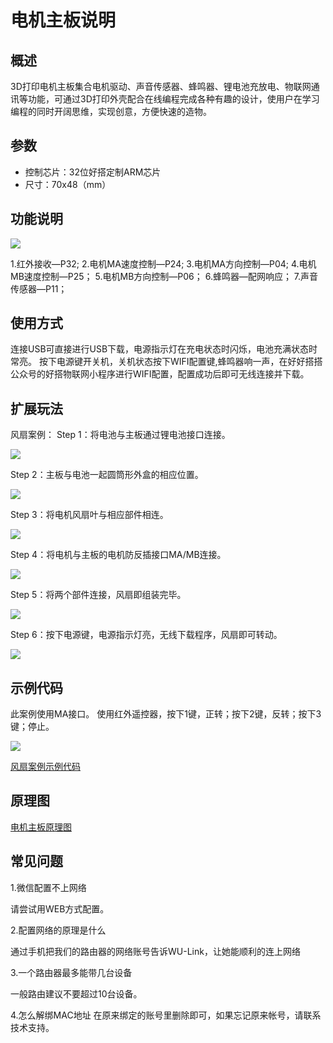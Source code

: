 # 电机主板说明   

## 概述
3D打印电机主板集合电机驱动、声音传感器、蜂鸣器、锂电池充放电、物联网通讯等功能，可通过3D打印外壳配合在线编程完成各种有趣的设计，使用户在学习编程的同时开阔思维，实现创意，方便快速的造物。

## 参数
- 控制芯片：32位好搭定制ARM芯片 
- 尺寸：70x48（mm）

## 功能说明

![](./images/电机主板接口介绍.png)

1.红外接收—P32;
2.电机MA速度控制—P24;
3.电机MA方向控制—P04;
4.电机MB速度控制—P25；
5.电机MB方向控制—P06；
6.蜂鸣器—配网响应；
7.声音传感器—P11；

## 使用方式
连接USB可直接进行USB下载，电源指示灯在充电状态时闪烁，电池充满状态时常亮。
按下电源键开关机，关机状态按下WIFI配置键,蜂鸣器响一声，在好好搭搭公众号的好搭物联网小程序进行WIFI配置，配置成功后即可无线连接并下载。

## 扩展玩法
风扇案例：
Step 1：将电池与主板通过锂电池接口连接。

![](./images/电机-1.png)

Step 2：主板与电池一起圆筒形外盒的相应位置。

![](./images/电机-2.png)

Step 3：将电机风扇叶与相应部件相连。

![](./images/电机-3.png)

Step 4：将电机与主板的电机防反插接口MA/MB连接。

![](./images/电机-4.png)

Step 5：将两个部件连接，风扇即组装完毕。

![](./images/电机-5.png)

Step 6：按下电源键，电源指示灯亮，无线下载程序，风扇即可转动。

![](./images/电机-6.png)

## 示例代码
此案例使用MA接口。
使用红外遥控器，按下1键，正转；按下2键，反转；按下3键；停止。

![](./images/电机-7.png)

[风扇案例示例代码](http://www.haohaodada.com/wulink-nano/index.php?id=5695)

## 原理图

[电机主板原理图]()

## 常见问题
1.微信配置不上网络

请尝试用WEB方式配置。

2.配置网络的原理是什么

通过手机把我们的路由器的网络账号告诉WU-Link，让她能顺利的连上网络

3.一个路由器最多能带几台设备

一般路由建议不要超过10台设备。

4.怎么解绑MAC地址
在原来绑定的账号里删除即可，如果忘记原来帐号，请联系技术支持。